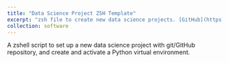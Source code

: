 ```yaml
---
title: "Data Science Project ZSH Template"
excerpt: "zsh file to create new data science projects. [GitHub](https://github.com/mtillman14/zsh-scripts/blob/main/Python_Virtual_Environment_Template/vvenv.zsh)"
collection: software
---
```


A zshell script to set up a new data science project with git/GitHub repository, and create and activate a Python virtual environment.